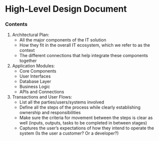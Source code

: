 # High-Level Design Document

### Contents
1. Architectural Plan:
    * All the major components of the IT solution
    * How they fit in the overall IT ecosystem, which we refer to as the context
    * The different connections that help integrate these components together
2. Application Modules:
    * Core Components
    * User Interfaces
    * Database Layer
    * Business Logic
    * APIs and Connections
3. Transactions and User Flows:
    * List all the parties/users/systems involved
    * Define all the steps of the process while clearly establishing ownership and responsibilities
    * Make sure the criteria for movement between the steps is clear as well (inputs, outputs, tasks to be completed in between stages)
    * Captures the user’s expectations of how they intend to operate the system (Is the user a customer? Or a developer?)